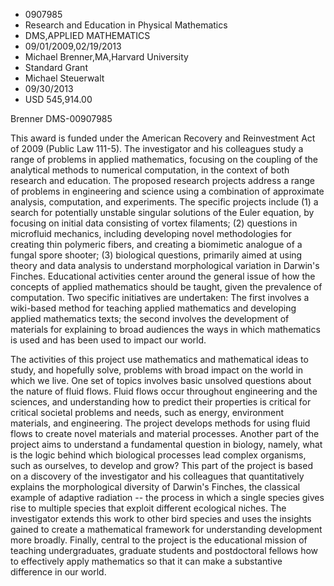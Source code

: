 
* 0907985
* Research and Education in Physical Mathematics
* DMS,APPLIED MATHEMATICS
* 09/01/2009,02/19/2013
* Michael Brenner,MA,Harvard University
* Standard Grant
* Michael Steuerwalt
* 09/30/2013
* USD 545,914.00

Brenner DMS-00907985

This award is funded under the American Recovery and Reinvestment Act of 2009
(Public Law 111-5). The investigator and his colleagues study a range of
problems in applied mathematics, focusing on the coupling of the analytical
methods to numerical computation, in the context of both research and education.
The proposed research projects address a range of problems in engineering and
science using a combination of approximate analysis, computation, and
experiments. The specific projects include (1) a search for potentially unstable
singular solutions of the Euler equation, by focusing on initial data consisting
of vortex filaments; (2) questions in microfluid mechanics, including developing
novel methodologies for creating thin polymeric fibers, and creating a
biomimetic analogue of a fungal spore shooter; (3) biological questions,
primarily aimed at using theory and data analysis to understand morphological
variation in Darwin's Finches. Educational activities center around the general
issue of how the concepts of applied mathematics should be taught, given the
prevalence of computation. Two specific initiatives are undertaken: The first
involves a wiki-based method for teaching applied mathematics and developing
applied mathematics texts; the second involves the development of materials for
explaining to broad audiences the ways in which mathematics is used and has been
used to impact our world.

The activities of this project use mathematics and mathematical ideas to study,
and hopefully solve, problems with broad impact on the world in which we live.
One set of topics involves basic unsolved questions about the nature of fluid
flows. Fluid flows occur throughout engineering and the sciences, and
understanding how to predict their properties is critical for critical societal
problems and needs, such as energy, environment materials, and engineering. The
project develops methods for using fluid flows to create novel materials and
material processes. Another part of the project aims to understand a fundamental
question in biology, namely, what is the logic behind which biological processes
lead complex organisms, such as ourselves, to develop and grow? This part of the
project is based on a discovery of the investigator and his colleagues that
quantitatively explains the morphological diversity of Darwin's Finches, the
classical example of adaptive radiation -- the process in which a single species
gives rise to multiple species that exploit different ecological niches. The
investigator extends this work to other bird species and uses the insights
gained to create a mathematical framework for understanding development more
broadly. Finally, central to the project is the educational mission of teaching
undergraduates, graduate students and postdoctoral fellows how to effectively
apply mathematics so that it can make a substantive difference in our world.
